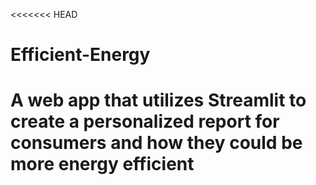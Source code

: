 <<<<<<< HEAD
# Efficient-Energy
A web app that utilizes Streamlit to create a personalized report for consumers and how they could be more energy efficient
=======



